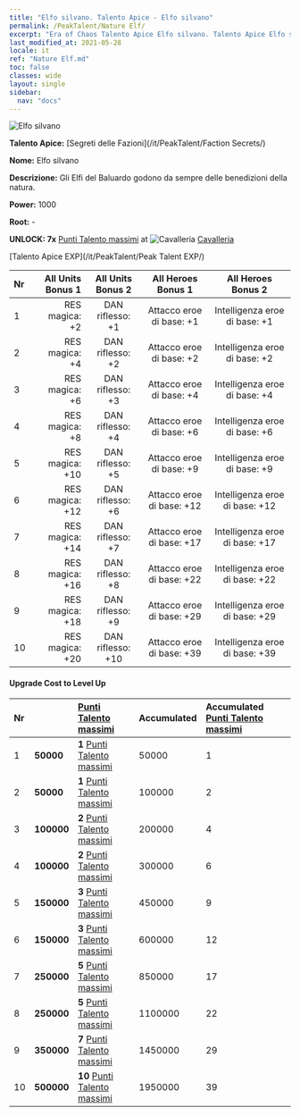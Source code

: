 ```yaml
---
title: "Elfo silvano. Talento Apice - Elfo silvano"
permalink: /PeakTalent/Nature Elf/
excerpt: "Era of Chaos Talento Apice Elfo silvano. Talento Apice Elfo silvano. Elfo silvano"
last_modified_at: 2021-05-28
locale: it
ref: "Nature Elf.md"
toc: false
classes: wide
layout: single
sidebar:
  nav: "docs"
---
```


  ![Elfo silvano](/images/pt/talent_3007.png)

  **Talento Apice:** [Segreti delle Fazioni](/it/PeakTalent/Faction Secrets/)

  **Nome:** Elfo silvano

  **Descrizione:** Gli Elfi del Baluardo godono da sempre delle benedizioni della natura.

  **Power:** 1000

  **Root:** -

  **UNLOCK: 7x** [Punti Talento massimi](/ItemsIT/con_934/) at ![Cavalleria](/images/pt/talent_3006.png) [Cavalleria](/it/PeakTalent/Chivalry/)

  [Talento Apice EXP](/it/PeakTalent/Peak Talent EXP/)

  | Nr | All Units Bonus 1 | All Units Bonus 2 | All Heroes Bonus 1 | All Heroes Bonus 2 |
  |:---|--------------:|:-------------:|:-------------:|:-------------:|
  | 1 | RES magica: +2 | DAN riflesso: +1 | Attacco eroe di base: +1 | Intelligenza eroe di base: +1 |
  | 2 | RES magica: +4 | DAN riflesso: +2 | Attacco eroe di base: +2 | Intelligenza eroe di base: +2 |
  | 3 | RES magica: +6 | DAN riflesso: +3 | Attacco eroe di base: +4 | Intelligenza eroe di base: +4 |
  | 4 | RES magica: +8 | DAN riflesso: +4 | Attacco eroe di base: +6 | Intelligenza eroe di base: +6 |
  | 5 | RES magica: +10 | DAN riflesso: +5 | Attacco eroe di base: +9 | Intelligenza eroe di base: +9 |
  | 6 | RES magica: +12 | DAN riflesso: +6 | Attacco eroe di base: +12 | Intelligenza eroe di base: +12 |
  | 7 | RES magica: +14 | DAN riflesso: +7 | Attacco eroe di base: +17 | Intelligenza eroe di base: +17 |
  | 8 | RES magica: +16 | DAN riflesso: +8 | Attacco eroe di base: +22 | Intelligenza eroe di base: +22 |
  | 9 | RES magica: +18 | DAN riflesso: +9 | Attacco eroe di base: +29 | Intelligenza eroe di base: +29 |
  | 10 | RES magica: +20 | DAN riflesso: +10 | Attacco eroe di base: +39 | Intelligenza eroe di base: +39 |


#### Upgrade Cost to Level Up

  | Nr | <i class="fas fa-coins"/> | [Punti Talento massimi](/ItemsIT/con_934/) | Accumulated <i class="fas fa-coins"/> | Accumulated [Punti Talento massimi](/ItemsIT/con_934/) |
  |:---|:--------------|:-------------|:-------------|:-------------|
  | 1 | **50000** | **1** [Punti Talento massimi](/ItemsIT/con_934/) | 50000 | 1 |
  | 2 | **50000** | **1** [Punti Talento massimi](/ItemsIT/con_934/) | 100000 | 2 |
  | 3 | **100000** | **2** [Punti Talento massimi](/ItemsIT/con_934/) | 200000 | 4 |
  | 4 | **100000** | **2** [Punti Talento massimi](/ItemsIT/con_934/) | 300000 | 6 |
  | 5 | **150000** | **3** [Punti Talento massimi](/ItemsIT/con_934/) | 450000 | 9 |
  | 6 | **150000** | **3** [Punti Talento massimi](/ItemsIT/con_934/) | 600000 | 12 |
  | 7 | **250000** | **5** [Punti Talento massimi](/ItemsIT/con_934/) | 850000 | 17 |
  | 8 | **250000** | **5** [Punti Talento massimi](/ItemsIT/con_934/) | 1100000 | 22 |
  | 9 | **350000** | **7** [Punti Talento massimi](/ItemsIT/con_934/) | 1450000 | 29 |
  | 10 | **500000** | **10** [Punti Talento massimi](/ItemsIT/con_934/) | 1950000 | 39 |
